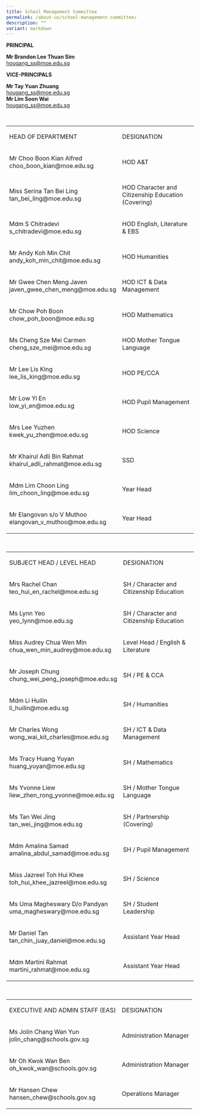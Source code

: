 ```yaml
---
title: School Management Committee
permalink: /about-us/school-management-committee/
description: ""
variant: markdown
---
```

<p><strong>PRINCIPAL</strong>
</p>
<p><strong>Mr Brandon Lee Thuan Sim</strong>
<br><a href="mailto:hougang_ss@moe.edu.sg" rel="noopener noreferrer nofollow" target="_blank">hougang_ss@moe.edu.sg</a>
</p>
<p><strong>VICE-PRINCIPALS</strong>
</p>
<p><strong>Mr Tay Yuan Zhuang</strong>
<br><a href="mailto:hougang_ss@moe.edu.sg" rel="noopener noreferrer nofollow" target="_blank">hougang_ss@moe.edu.sg</a>
<br><strong>Mr Lim Soon Wai</strong>
<br><a href="mailto:hougang_ss@moe.edu.sg" rel="noopener noreferrer nofollow" target="_blank">hougang_ss@moe.edu.sg</a>
</p>
<p>&nbsp;</p>
<table style="minWidth: 50px">
<colgroup>
<col>
<col>
</colgroup>
<tbody>
<tr>
<td rowspan="1" colspan="1">
<p>HEAD OF DEPARTMENT</p>
</td>
<td rowspan="1" colspan="1">
<p>DESIGNATION</p>
</td>
</tr>
<tr>
<td rowspan="1" colspan="1">
<p>Mr Choo Boon Kian Alfred
<br>choo_boon_kian@moe.edu.sg</p>
</td>
<td rowspan="1" colspan="1">
<p>HOD A&amp;T</p>
</td>
</tr>
<tr>
<td rowspan="1" colspan="1">
<p>Miss Serina Tan Bei Ling
<br>tan_bei_ling@moe.edu.sg</p>
</td>
<td rowspan="1" colspan="1">
<p>HOD Character and Citizenship Education (Covering)</p>
</td>
</tr>
<tr>
<td rowspan="1" colspan="1">
<p>Mdm S Chitradevi
<br>s_chitradevi@moe.edu.sg</p>
</td>
<td rowspan="1" colspan="1">
<p>HOD English, Literature &amp; EBS</p>
</td>
</tr>
<tr>
<td rowspan="1" colspan="1">
<p>Mr Andy Koh Min Chit
<br>andy_koh_min_chit@moe.edu.sg</p>
</td>
<td rowspan="1" colspan="1">
<p>HOD Humanities</p>
</td>
</tr>
<tr>
<td rowspan="1" colspan="1">
<p>Mr Gwee Chen Meng Javen
<br>javen_gwee_chen_meng@moe.edu.sg</p>
</td>
<td rowspan="1" colspan="1">
<p>HOD ICT &amp; Data Management</p>
</td>
</tr>
<tr>
<td rowspan="1" colspan="1">
<p>Mr Chow Poh Boon
<br>chow_poh_boon@moe.edu.sg</p>
</td>
<td rowspan="1" colspan="1">
<p>HOD&nbsp;Mathematics</p>
</td>
</tr>
<tr>
<td rowspan="1" colspan="1">
<p>Ms Cheng Sze Mei Carmen
<br>cheng_sze_mei@moe.edu.sg</p>
</td>
<td rowspan="1" colspan="1">
<p>HOD Mother Tongue Language</p>
</td>
</tr>
<tr>
<td rowspan="1" colspan="1">
<p>Mr Lee Lis King
<br>lee_lis_king@moe.edu.sg</p>
</td>
<td rowspan="1" colspan="1">
<p>HOD PE/CCA</p>
</td>
</tr>
<tr>
<td rowspan="1" colspan="1">
<p>Mr Low Yi En
<br>low_yi_en@moe.edu.sg</p>
</td>
<td rowspan="1" colspan="1">
<p>HOD Pupil Management</p>
</td>
</tr>
<tr>
<td rowspan="1" colspan="1">
<p>Mrs Lee Yuzhen
<br>kwek_yu_zhen@moe.edu.sg</p>
</td>
<td rowspan="1" colspan="1">
<p>HOD Science</p>
</td>
</tr>
<tr>
<td rowspan="1" colspan="1">
<p>Mr Khairul Adli Bin Rahmat
<br>khairul_adli_rahmat@moe.edu.sg</p>
</td>
<td rowspan="1" colspan="1">
<p>SSD</p>
</td>
</tr>
<tr>
<td rowspan="1" colspan="1">
<p>Mdm Lim Choon Ling
<br>lim_choon_ling@moe.edu.sg</p>
</td>
<td rowspan="1" colspan="1">
<p>Year Head</p>
</td>
</tr>
<tr>
<td rowspan="1" colspan="1">
<p>Mr Elangovan s/o V Muthoo
<br>elangovan_v_muthoo@moe.edu.sg</p>
</td>
<td rowspan="1" colspan="1">
<p>Year Head</p>
</td>
</tr>
</tbody>
</table>
<p>&nbsp;</p>
<p></p>
<table style="minWidth: 50px">
<colgroup>
<col>
<col>
</colgroup>
<tbody>
<tr>
<td rowspan="1" colspan="1">
<p>SUBJECT HEAD / LEVEL HEAD</p>
</td>
<td rowspan="1" colspan="1">
<p>DESIGNATION</p>
</td>
</tr>
<tr>
<td rowspan="1" colspan="1">
<p>Mrs Rachel Chan
<br>teo_hui_en_rachel@moe.edu.sg</p>
</td>
<td rowspan="1" colspan="1">
<p>SH / Character and Citizenship Education</p>
</td>
</tr>
<tr>
<td rowspan="1" colspan="1">
<p>Ms Lynn Yeo
<br>yeo_lynn@moe.edu.sg</p>
</td>
<td rowspan="1" colspan="1">
<p>SH / Character and Citizenship Education</p>
</td>
</tr>
<tr>
<td rowspan="1" colspan="1">
<p>Miss Audrey Chua Wen Min
<br>chua_wen_min_audrey@moe.edu.sg</p>
</td>
<td rowspan="1" colspan="1">
<p>Level Head / English &amp; Literature</p>
</td>
</tr>
<tr>
<td rowspan="1" colspan="1">
<p>Mr Joseph Chung
<br>chung_wei_peng_joseph@moe.edu.sg</p>
</td>
<td rowspan="1" colspan="1">
<p>SH / PE &amp; CCA</p>
</td>
</tr>
<tr>
<td rowspan="1" colspan="1">
<p>Mdm Li Huilin
<br>li_huilin@moe.edu.sg</p>
</td>
<td rowspan="1" colspan="1">
<p>SH / Humanities</p>
</td>
</tr>
<tr>
<td rowspan="1" colspan="1">
<p>Mr Charles Wong
<br>wong_wai_kit_charles@moe.edu.sg</p>
</td>
<td rowspan="1" colspan="1">
<p>SH / ICT &amp; Data Management</p>
</td>
</tr>
<tr>
<td rowspan="1" colspan="1">
<p>Ms Tracy Huang Yuyan
<br>huang_yuyan@moe.edu.sg</p>
</td>
<td rowspan="1" colspan="1">
<p>SH / Mathematics</p>
</td>
</tr>
<tr>
<td rowspan="1" colspan="1">
<p>Ms Yvonne Liew
<br>liew_zhen_rong_yvonne@moe.edu.sg</p>
</td>
<td rowspan="1" colspan="1">
<p>SH / Mother Tongue Language</p>
</td>
</tr>
<tr>
<td rowspan="1" colspan="1">
<p>Ms Tan Wei Jing
<br>tan_wei_jing@moe.edu.sg</p>
</td>
<td rowspan="1" colspan="1">
<p>SH / Partnership (Covering)</p>
</td>
</tr>
<tr>
<td rowspan="1" colspan="1">
<p>Mdm Amalina Samad
<br>amalina_abdul_samad@moe.edu.sg</p>
</td>
<td rowspan="1" colspan="1">
<p>SH / Pupil Management</p>
</td>
</tr>
<tr>
<td rowspan="1" colspan="1">
<p>Miss Jazreel Toh Hui Khee
<br>toh_hui_khee_jazreel@moe.edu.sg</p>
</td>
<td rowspan="1" colspan="1">
<p>SH / Science</p>
</td>
</tr>
<tr>
<td rowspan="1" colspan="1">
<p>Ms Uma Magheswary D/o Pandyan
<br>uma_magheswary@moe.edu.sg</p>
</td>
<td rowspan="1" colspan="1">
<p>SH / Student Leadership</p>
</td>
</tr>
<tr>
<td rowspan="1" colspan="1">
<p>Mr Daniel Tan
<br>tan_chin_juay_daniel@moe.edu.sg</p>
</td>
<td rowspan="1" colspan="1">
<p>Assistant Year Head</p>
</td>
</tr>
<tr>
<td rowspan="1" colspan="1">
<p>Mdm Martini Rahmat
<br>martini_rahmat@moe.edu.sg</p>
</td>
<td rowspan="1" colspan="1">
<p>Assistant Year Head</p>
</td>
</tr>
</tbody>
</table>
<p>&nbsp;</p>
<table style="minWidth: 50px">
<colgroup>
<col>
<col>
</colgroup>
<tbody>
<tr>
<td rowspan="1" colspan="1">
<p>EXECUTIVE AND ADMIN STAFF (EAS)</p>
</td>
<td rowspan="1" colspan="1">
<p>DESIGNATION</p>
</td>
</tr>
<tr>
<td rowspan="1" colspan="1">
<p>Ms Jolin Chang Wan Yun
<br>jolin_chang@schools.gov.sg</p>
</td>
<td rowspan="1" colspan="1">
<p>Administration Manager</p>
</td>
</tr>
<tr>
<td rowspan="1" colspan="1">
<p>Mr Oh Kwok Wan Ben
<br>oh_kwok_wan@schools.gov.sg</p>
</td>
<td rowspan="1" colspan="1">
<p>Administration Manager</p>
</td>
</tr>
<tr>
<td rowspan="1" colspan="1">
<p>Mr Hansen Chew
<br>hansen_chew@schools.gov.sg</p>
</td>
<td rowspan="1" colspan="1">
<p>Operations Manager</p>
</td>
</tr>
</tbody>
</table>
<p></p>